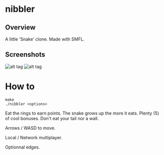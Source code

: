 # nibbler

## Overview
A little 'Snake' clone. Made with SMFL.

## Screenshots
![alt tag](https://github.com/tmielcza/nibbler/blob/master/screenshots/nibbler4.gif)
![alt tag](https://github.com/tmielcza/nibbler/blob/master/screenshots/nibbler6.gif)

# How to
```
make
./nibbler <options>
```

Eat the rings to earn points. The snake grows up the more it eats. Plenty (5) of cool bonuses. Don't eat your tail nor a wall.

Arrows / WASD to move.

Local / Network multiplayer.

Optionnal edges.
